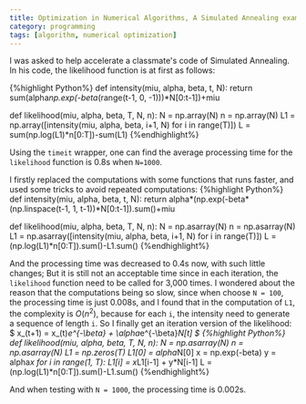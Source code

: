 ```yaml
---
title: Optimization in Numerical Algorithms, A Simulated Annealing example
category: programming
tags: [algorithm, numerical optimization]
---
```



I was asked to help accelerate a classmate's code of Simulated Annealing. In his code, the likelihood function is at first as follows:

{%highlight Python%}
def intensity(miu, alpha, beta, t, N):
	return sum(alpha*np.exp(-beta*(range(t-1, 0, -1)))*N[0:t-1])+miu

def likelihood(miu, alpha, beta, T, N, n):
	N = np.array(N)
	n = np.array(N)
	L1 = np.array([intensity(miu, alpha, beta, i+1, N) for i in range(T)])
	L = sum(np.log(L1)*n[0:T])-sum(L1)
{%endhighlight%}

Using the `timeit` wrapper, one can find the average processing time for the `likelihood` function is 0.8s when `N=1000`.  

I firstly replaced the computations with some functions that runs faster, and used some tricks to avoid repeated computations:
{%highlight Python%}
def intensity(miu, alpha, beta, t, N):
	return alpha*(np.exp(-beta*(np.linspace(t-1, 1, t-1))*N[0:t-1]).sum()+miu

def likelihood(miu, alpha, beta, T, N, n):
	N = np.asarray(N)
	n = np.asarray(N)
	L1 = np.asarray([intensity(miu, alpha, beta, i+1, N) for i in range(T)])
	L = (np.log(L1)*n[0:T]).sum()-L1.sum()
{%endhighlight%}

And the processing time was decreased to 0.4s now, with such little changes; But it is still not an acceptable time since in each iteration, the `likelihood` function need to be called for 3,000 times.
I wondered about the reason that the computations being so slow, since when choose `N = 100`, the processing time is just 0.008s, and I found that in the computation of `L1`, the complexity is $O(n^2)$, because for each `i`, the intensity need to generate a sequence of length `i`.
So I finally get an iteration version of the likelihood:
$
x_(t+1) = x_(t)*e^{-\beta} + \alpha*e^{-\beta}*N[t]
$
{%highlight Python%}
def likelihood(miu, alpha, beta, T, N, n):
	N = np.asarray(N)
	n = np.asarray(N)
	L1 = np.zeros(T)
	L1[0] = alpha*N[0]
	x = np.exp(-beta)
	y = alpha*x
	for i in range(1, T):
		L1[i] = x*L1[i-1] + y*N[i-1]
	L = (np.log(L1)*n[0:T]).sum()-L1.sum()
{%endhighlight%}

And when testing with `N = 1000`, the processing time is 0.002s.